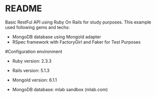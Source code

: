 # README

Basic RestFul API using Ruby On Rails for study purposes. This example used following gems and techs:

- MongoDB database using MongoId adapter
- RSpec framework with FactoryGirl and Faker for Test Purposes

#Configuration environment

* Ruby version: 2.3.3

* Rails version: 5.1.3

* MongoId version: 6.1.1

* MongoDB database: mlab sandbox (mlab.com)
